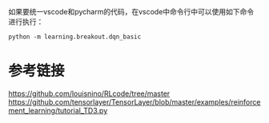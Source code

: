 如果要统一vscode和pycharm的代码，在vscode中命令行中可以使用如下命令进行执行：
```shell
python -m learning.breakout.dqn_basic
```

# 参考链接
https://github.com/louisnino/RLcode/tree/master
https://github.com/tensorlayer/TensorLayer/blob/master/examples/reinforcement_learning/tutorial_TD3.py